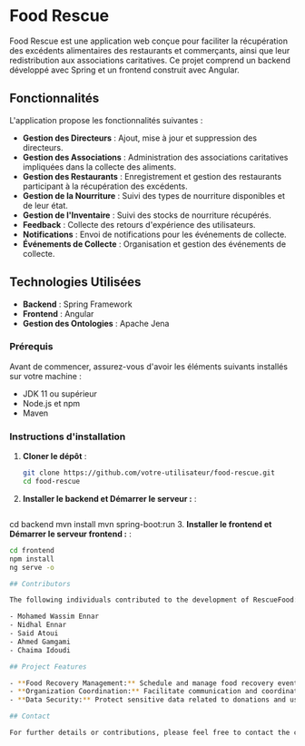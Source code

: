 # Food Rescue

Food Rescue est une application web conçue pour faciliter la récupération des excédents alimentaires des restaurants et commerçants, ainsi que leur redistribution aux associations caritatives. Ce projet comprend un backend développé avec Spring et un frontend construit avec Angular.

## Fonctionnalités

L'application propose les fonctionnalités suivantes :

- **Gestion des Directeurs** : Ajout, mise à jour et suppression des directeurs.
- **Gestion des Associations** : Administration des associations caritatives impliquées dans la collecte des aliments.
- **Gestion des Restaurants** : Enregistrement et gestion des restaurants participant à la récupération des excédents.
- **Gestion de la Nourriture** : Suivi des types de nourriture disponibles et de leur état.
- **Gestion de l'Inventaire** : Suivi des stocks de nourriture récupérés.
- **Feedback** : Collecte des retours d'expérience des utilisateurs.
- **Notifications** : Envoi de notifications pour les événements de collecte.
- **Événements de Collecte** : Organisation et gestion des événements de collecte.

## Technologies Utilisées

- **Backend** : Spring Framework
- **Frontend** : Angular
- **Gestion des Ontologies** : Apache Jena

### Prérequis

Avant de commencer, assurez-vous d'avoir les éléments suivants installés sur votre machine :

- JDK 11 ou supérieur
- Node.js et npm
- Maven

### Instructions d'installation

1. **Cloner le dépôt** :
   ```bash
   git clone https://github.com/votre-utilisateur/food-rescue.git
   cd food-rescue
2. **Installer le backend et Démarrer le serveur :** :
   ```bash
  cd backend
  mvn install
  mvn spring-boot:run
3. **Installer le frontend et Démarrer le serveur frontend :** :
   ```bash
  cd frontend
  npm install
  ng serve -o

## Contributors

The following individuals contributed to the development of RescueFood:

- Mohamed Wassim Ennar
- Nidhal Ennar
- Said Atoui
- Ahmed Gamgami
- Chaima Idoudi

## Project Features

- **Food Recovery Management:** Schedule and manage food recovery events.
- **Organization Coordination:** Facilitate communication and coordination between food providers and charities.
- **Data Security:** Protect sensitive data related to donations and user information.

## Contact

For further details or contributions, please feel free to contact the contributors







